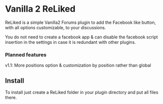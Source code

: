 
# Vanilla 2 ReLiked 

ReLiked is a simple Vanilla2 Forums plugin to add the Facebook like button, with all options customizable, to your discussions.

You do not need to create a facebook app & can disable the facebook script insertion in the settings in case it is redundant with other plugins.

### Planned features

v1.1: More positions option & customization by position rather than global

## Install

To install just create a ReLiked folder in your plugin directory and put all files there.

